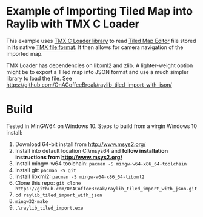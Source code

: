 # Example of Importing Tiled Map into Raylib with TMX C Loader

This example uses [TMX C Loader library](https://github.com/baylej/tmx) to read [Tiled Map Editor](https://www.mapeditor.org/) file stored in its native [TMX file format](https://doc.mapeditor.org/en/stable/reference/tmx-map-format/). It then allows for camera navigation of the imported map.

TMX Loader has dependencies on libxml2 and zlib. A lighter-weight option might be to export a Tiled map into JSON format and use a much simpler library to load the file. See https://github.com/OnACoffeeBreak/raylib_tiled_import_with_json/

# Build

Tested in MinGW64 on Windows 10. Steps to build from a virgin Windows 10 install:

1. Download 64-bit install from http://www.msys2.org/
1. Install into default location C:\msys64 and **follow installation instructions from http://www.msys2.org/**
1. Install mingw-w64 toolchain: ```pacman -S mingw-w64-x86_64-toolchain```
1. Install git: ```pacman -S git```
1. Install libxml2: ```pacman -S mingw-w64-x86_64-libxml2```
1. Clone this repo: ```git clone https://github.com/OnACoffeeBreak/raylib_tiled_import_with_json.git```
1. ```cd raylib_tiled_import_with_json```
1. ```mingw32-make```
1. ```.\raylib_tiled_import.exe```
